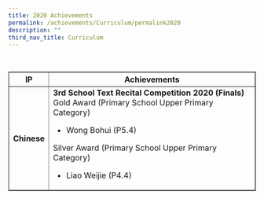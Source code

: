 ```yaml
---
title: 2020 Achievements
permalink: /achievements/Curriculum/permalink2020
description: ""
third_nav_title: Curriculum
---
```



<div>&nbsp;</div>
</div>
<table border="1" cellspacing="0" cellpadding="10">
<thead>
<tr>
<th>IP</th>
<th>Achievements</th>
</tr>
</thead>
<tbody>
<tr>
<th>Chinese</th>
<td><strong>3rd School Text Recital Competition 2020 (Finals)</strong><br />Gold Award (Primary School Upper Primary Category)<br />
<ul>
<li>Wong Bohui (P5.4)</li>
</ul>
Silver Award (Primary School Upper Primary Category)<br />
<ul>
<li>Liao Weijie (P4.4)</li>
</ul>
</td>
</tr>
</tbody>
</table>